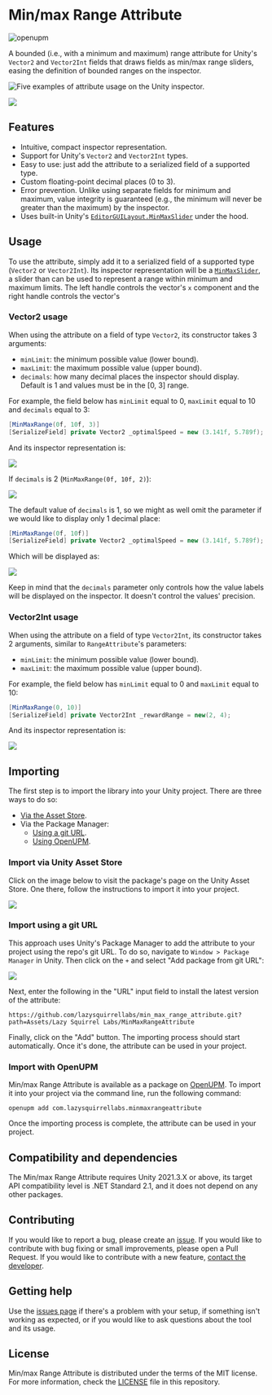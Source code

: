 # Min/max Range Attribute
![openupm](https://img.shields.io/npm/v/com.lazysquirrellabs.minmaxrangeattribute?label=openupm&registry_uri=https://package.openupm.com) 

A bounded (i.e., with a minimum and maximum) range attribute for Unity's `Vector2` and `Vector2Int` fields that draws fields as min/max range sliders, easing the definition of bounded ranges on the inspector.

![Five examples of attribute usage on the Unity inspector.](https://minmax.lslabs.dev/assets/images/header.gif)

[![](https://minmax.lslabs.dev/assets/images/get_unity.webp)](https://assetstore.unity.com/packages/tools/utilities/min-max-range-attribute-302500)

## Features
- Intuitive, compact inspector representation.
- Support for Unity's `Vector2` and `Vector2Int` types.
- Easy to use: just add the attribute to a serialized field of a supported type.
- Custom floating-point decimal places (0 to 3).
- Error prevention. Unlike using separate fields for minimum and maximum, value integrity is guaranteed (e.g., the minimum will never be greater than the maximum) by the inspector.
- Uses built-in Unity's  [`EditorGUILayout.MinMaxSlider`](https://docs.unity3d.com/ScriptReference/EditorGUILayout.MinMaxSlider.html) under the hood.


## Usage
To use the attribute, simply add it to a serialized field of a supported type (`Vector2` or `Vector2Int`). Its inspector representation will be a [`MinMaxSlider`](https://docs.unity3d.com/ScriptReference/EditorGUILayout.MinMaxSlider.html), a slider than can be used to represent a range within minimum and maximum limits. The left handle controls the vector's `x` component and the right handle controls the vector's 

### Vector2 usage
When using the attribute on a field of type `Vector2`, its constructor takes 3 arguments:
- `minLimit`: the minimum possible value (lower bound).
- `maxLimit`: the maximum possible value (upper bound).
- `decimals`: how many decimal places the inspector should display. Default is 1 and values must be in the [0, 3] range.

For example, the field below has `minLimit` equal to 0, `maxLimit` equal to 10 and `decimals` equal to 3:
```csharp
[MinMaxRange(0f, 10f, 3)]
[SerializeField] private Vector2 _optimalSpeed = new (3.141f, 5.789f);
```

And its inspector representation is:

![](https://minmax.matheusamazonas.net/assets/images/usage/vector_3.png)

If `decimals` is 2 (`MinMaxRange(0f, 10f, 2)`):

![](https://minmax.matheusamazonas.net/assets/images/usage/vector_2.png)

The default value of `decimals` is 1, so we might as well omit the parameter if we would like to display only 1 decimal place:
```csharp
[MinMaxRange(0f, 10f)]
[SerializeField] private Vector2 _optimalSpeed = new (3.141f, 5.789f);
```

Which will be displayed as:

![](https://minmax.matheusamazonas.net/assets/images/usage/vector_1.png)

Keep in mind that the `decimals` parameter only controls how the value labels will be displayed on the inspector. It doesn't control the values' precision.

### Vector2Int usage
When using the attribute on a field of type `Vector2Int`, its constructor takes 2 arguments, similar to `RangeAttribute`'s parameters:
- `minLimit`: the minimum possible value (lower bound).
- `maxLimit`: the maximum possible value (upper bound).

For example, the field below has `minLimit` equal to 0 and `maxLimit` equal to 10:
```csharp
[MinMaxRange(0, 10)]
[SerializeField] private Vector2Int _rewardRange = new(2, 4);
```
And its inspector representation is:

![](https://minmax.matheusamazonas.net/assets/images/usage/vector_int.png)

## Importing
The first step is to import the library into your Unity project. There are three ways to do so: 
- [Via the Asset Store](#import-via-unity-asset-store).
- Via the Package Manager:
	- [Using a git URL](#import-using-a-git-url). 
	- [Using OpenUPM](#import-with-openupm).

### Import via Unity Asset Store
Click on the image below to visit the package's page on the Unity Asset Store. One there, follow the instructions to import it into your project.

[![](https://minmax.lslabs.dev/assets/images/get_unity.webp)](https://assetstore.unity.com/packages/tools/utilities/min-max-range-attribute-302500)

### Import using a git URL
This approach uses Unity's Package Manager to add the attribute to your project using the repo's git URL. To do so, navigate to `Window > Package Manager` in Unity. Then click on the `+` and select "Add package from git URL":

![](https://minmax.matheusamazonas.net/assets/images/upm_adding.png)

Next, enter the following in the "URL" input field to install the latest version of the attribute:
```
https://github.com/lazysquirrellabs/min_max_range_attribute.git?path=Assets/Lazy Squirrel Labs/MinMaxRangeAttribute
```
Finally, click on the "Add" button. The importing process should start automatically. Once it's done, the attribute can be used in your project. 

### Import with OpenUPM
Min/max Range Attribute is available as a package on [OpenUPM](https://openupm.com/packages/com.lazysquirrellabs.minmaxrangeattribute/). To import it into your project via the command line, run the following command:
```
openupm add com.lazysquirrellabs.minmaxrangeattribute
```
Once the importing process is complete, the attribute can be used in your project. 

## Compatibility and dependencies
The Min/max Range Attribute requires Unity 2021.3.X or above, its target API compatibility level is .NET Standard 2.1, and it does not depend on any other packages.

## Contributing
If you would like to report a bug, please create an [issue](https://github.com/lazysquirrellabs/min_max_range_attribute/issues). If you would like to contribute with bug fixing or small improvements, please open a Pull Request. If you would like to contribute with a new feature,  [contact the developer](https://matheusamazonas.net/contact.html).  

## Getting help
Use the [issues page](https://github.com/lazysquirrellabs/min_max_range_attribute/issues) if there's a problem with your setup, if something isn't working as expected, or if you would like to ask questions about the tool and its usage.

## License
Min/max Range Attribute is distributed under the terms of the MIT license. For more information, check the [LICENSE](https://github.com/lazysquirrellabs/min_max_range_attribute/blob/main/LICENSE) file in this repository.